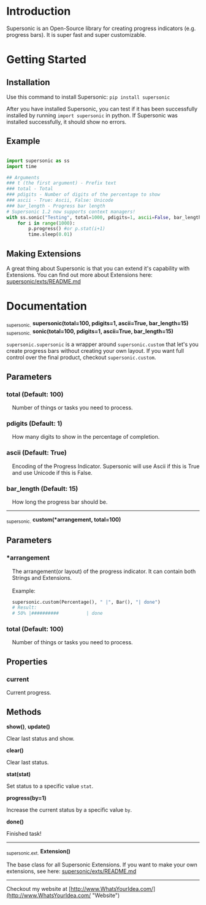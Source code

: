 # Introduction

Supersonic is an Open-Source library for creating progress indicators (e.g. progress bars). It is super fast and super customizable.

# Getting Started

## Installation

Use this command to install Supersonic: `pip install supersonic`

After you have installed Supersonic, you can test if it has been successfully installed by running `import supersonic` in python. If Supersonic was installed successfully, it should show no errors.

## Example

```python

import supersonic as ss
import time

## Arguments
### t (the first argument) - Prefix text
### total - Total
### pdigits - Number of digits of the percentage to show
### ascii - True: Ascii, False: Unicode
### bar_length - Progress bar length
# Supersonic 1.2 now supports context managers!
with ss.sonic("Testing", total=1000, pdigits=1, ascii=False, bar_length=20) as p:
	for i in range(1000):
		p.progress() #or p.stat(i+1)
		time.sleep(0.01)

```

## Making Extensions

A great thing about Supersonic is that you can extend it's capability with Extensions. You can find out more about Extensions here: [supersonic/exts/README.md](supersonic/exts/README.md)

# Documentation

<sub>supersonic.</sub>
<strong>supersonic(total=100, pdigits=1, ascii=True, bar_length=15)</strong><br/>
<sub>supersonic.</sub>
<strong>sonic(total=100, pdigits=1, ascii=True, bar_length=15)</strong>

`supersonic.supersonic` is a wrapper around `supersonic.custom` that let's you create progress bars without creating your own layout. If you want full control over the final product, checkout `supersonic.custom`.

## Parameters
### total (Default: 100)
<div style="padding-left: 15px;">
Number of things or tasks you need to process.
</div>

### pdigits (Default: 1)
<div style="padding-left: 15px;">
How many digits to show in the percentage of completion.
</div>

### ascii (Default: True)
<div style="padding-left: 15px;">
Encoding of the Progress Indicator. Supersonic will use Ascii if this is True and use Unicode if this is False.
</div>

### bar_length (Default: 15)
<div style="padding-left: 15px;">
How long the progress bar should be.
</div>

<hr/>
<sub>supersonic.</sub>
<strong>custom(*arrangement, total=100)</strong>

## Parameters
### *arrangement
<div style="padding-left: 15px;">
The arrangement(or layout) of the progress indicator. It can contain both Strings and Extensions.<br/><br/>
Example:<br/>

```python
supersonic.custom(Percentage(), " |", Bar(), "| done")
# Result: 
# 50% |##########          | done
```
</div>

### total (Default: 100)
<div style="padding-left: 15px;">
Number of things or tasks you need to process.
</div>

## Properties
### current
Current progress.

## Methods
<strong>show()</strong>, <strong>update()</strong>

Clear last status and show.

<strong>clear()</strong>

Clear last status.

<strong>stat(stat)</strong>

Set status to a specific value `stat`.

<strong>progress(by=1)</strong>

Increase the current status by a specific value `by`.

<strong>done()</strong>

Finished task!

<hr/>
<sub>supersonic.ext.</sub>
<strong>Extension()</strong>

The base class for all Supersonic Extensions. If you want to make your own extensions, see here: [supersonic/exts/README.md](supersonic/exts/README.md)

<hr/>

Checkout my website at [http://www.WhatsYourIdea.com/](http://www.WhatsYourIdea.com/ "Website")
